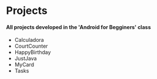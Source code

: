 <h1>Projects</h1>
<h4>All projects developed in the 'Android for Begginers' class</h4>
<ul>
<li>Calculadora</li>
<li>CourtCounter</li>
<li>HappyBirthday</li>
<li>JustJava</li>
<li>MyCard</li>
<li>Tasks</li>
</ul>
